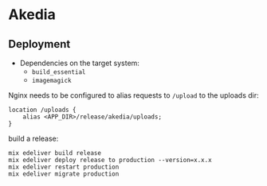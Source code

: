 # Akedia

## Deployment

* Dependencies on the target system:
  * `build_essential`
  * `imagemagick`

Nginx needs to be configured to alias requests to `/upload` to the uploads dir:

```
location /uploads {
    alias <APP_DIR>/release/akedia/uploads;
}
```


build a release:

```
mix edeliver build release
mix edeliver deploy release to production --version=x.x.x
mix edeliver restart production
mix edeliver migrate production
```
